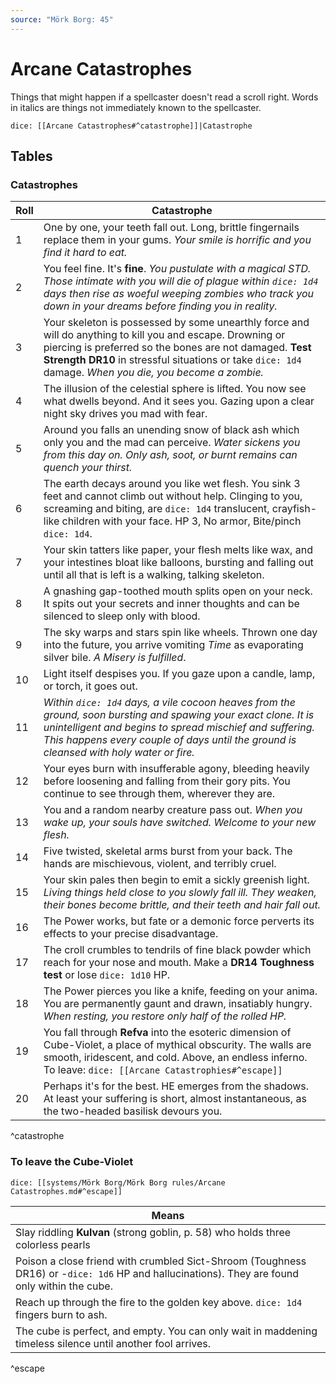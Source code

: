 ```yaml
---
source: "Mörk Borg: 45"
---
```

# Arcane Catastrophes

Things that might happen if a spellcaster doesn't read a scroll right. Words in italics are things not immediately known to the spellcaster.

`dice: [[Arcane Catastrophes#^catastrophe]]|Catastrophe`

## Tables

### Catastrophes

| Roll | Catastrophe                                                                                                                                                                                                                                                                     |
| ---- | ------------------------------------------------------------------------------------------------------------------------------------------------------------------------------------------------------------------------------------------------------------------------------- |
| 1    | One by one, your teeth fall out. Long, brittle fingernails replace them in your gums. _Your smile is horrific and you find it hard to eat._                                                                                                                                     |
| 2    | You feel fine. It's **fine**. _You pustulate with a magical STD. Those intimate with you will die of plague within `dice: 1d4` days then rise as woeful weeping zombies who track you down in your dreams before finding you in reality._                                       |
| 3    | Your skeleton is possessed by some unearthly force and will do anything to kill you and escape. Drowning or piercing is preferred so the bones are not damaged. **Test Strength DR10** in stressful situations or take `dice: 1d4` damage. _When you die, you become a zombie._ |
| 4    | The illusion of the celestial sphere is lifted. You now see what dwells beyond. And it sees you. Gazing upon a clear night sky drives you mad with fear.                                                                                                                        |
| 5    | Around you falls an unending snow of black ash which only you and the mad can perceive. _Water sickens you from this day on. Only ash, soot, or burnt remains can quench your thirst._                                                                                          |
| 6    | The earth decays around you like wet flesh. You sink 3 feet and cannot climb out without help. Clinging to you, screaming and biting, are `dice: 1d4` translucent, crayfish-like children with your face. HP 3, No armor, Bite/pinch `dice: 1d4`.                               |
| 7    | Your skin tatters like paper, your flesh melts like wax, and your intestines bloat like balloons, bursting and falling out until all that is left is a walking, talking skeleton.                                                                                               |
| 8    | A gnashing gap-toothed mouth splits open on your neck. It spits out your secrets and inner thoughts and can be silenced to sleep only with blood.                                                                                                                               |
| 9    | The sky warps and stars spin like wheels. Thrown one day into the future, you arrive vomiting _Time_ as evaporating silver bile. _A Misery is fulfilled_.                                                                                                                       |
| 10   | Light itself despises you. If you gaze upon a candle, lamp, or torch, it goes out.                                                                                                                                                                                              |
| 11   | _Within `dice: 1d4` days, a vile cocoon heaves from the ground, soon bursting and spawing your exact clone. It is unintelligent and begins to spread mischief and suffering. This happens every couple of days until the ground is cleansed with holy water or fire._           |
| 12   | Your eyes burn with insufferable agony, bleeding heavily before loosening and falling from their gory pits. You continue to see through them, wherever they are.                                                                                                                |
| 13   | You and a random nearby creature pass out. _When you wake up, your souls have switched. Welcome to your new flesh._                                                                                                                                                             |
| 14   | Five twisted, skeletal arms burst from your back. The hands are mischievous, violent, and terribly cruel.                                                                                                                                                                       |
| 15   | Your skin pales then begin to emit a sickly greenish light. _Living things held close to you slowly fall ill. They weaken, their bones become brittle, and their teeth and hair fall out._                                                                                      |
| 16   | The Power works, but fate or a demonic force perverts its effects to your precise disadvantage.                                                                                                                                                                                 |
| 17   | The croll crumbles to tendrils of fine black powder which reach for your nose and mouth. Make a **DR14 Toughness test** or lose `dice: 1d10` HP.                                                                                                                                |
| 18   | The Power pierces you like a knife, feeding on your anima. You are permanently gaunt and drawn, insatiably hungry. _When resting, you restore only half of the rolled HP._                                                                                                      |
| 19   | You fall through **Refva** into the esoteric dimension of Cube-Violet, a place of mythical obscurity. The walls are smooth, iridescent, and cold. Above, an endless inferno. To leave: `dice: [[Arcane Catastrophies#^escape]]`                                                 |
| 20   | Perhaps it's for the best. HE emerges from the shadows. At least your suffering is short, almost instantaneous, as the two-headed basilisk devours you.                                                                                                                         |
^catastrophe


### To leave the Cube-Violet

`dice: [[systems/Mörk Borg/Mörk Borg rules/Arcane Catastrophes.md#^escape]]`


| Means                                                                                                                                         |
| --------------------------------------------------------------------------------------------------------------------------------------------- |
| Slay riddling **Kulvan** (strong goblin, p. 58) who holds three colorless pearls                                                              |
| Poison a close friend with crumbled Sict-Shroom (Toughness DR16) or -`dice: 1d6` HP and hallucinations). They are found only within the cube. |
| Reach up through the fire to the golden key above. `dice: 1d4` fingers burn to ash.                                                           |
| The cube is perfect, and empty. You can only wait in maddening timeless silence until another fool arrives.                                   |
^escape






